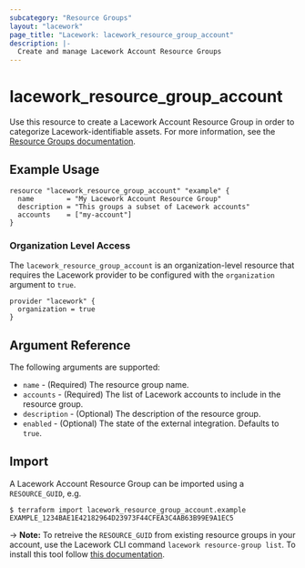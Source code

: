 ```yaml
---
subcategory: "Resource Groups"
layout: "lacework"
page_title: "Lacework: lacework_resource_group_account"
description: |-
  Create and manage Lacework Account Resource Groups
---
```


# lacework\_resource\_group\_account

Use this resource to create a Lacework Account Resource Group in order to categorize Lacework-identifiable assets.
For more information, see the [Resource Groups documentation](https://support.lacework.com/hc/en-us/articles/360041727354-Resource-Groups).

## Example Usage

```hcl
resource "lacework_resource_group_account" "example" {
  name        = "My Lacework Account Resource Group"
  description = "This groups a subset of Lacework accounts"
  accounts    = ["my-account"]
}
```

### Organization Level Access

The `lacework_resource_group_account` is an organization-level resource that requires the Lacework provider to be configured with the `organization` argument to `true`.

```hcl
provider "lacework" {
  organization = true
}
```

## Argument Reference

The following arguments are supported:

* `name` - (Required) The resource group name.
* `accounts` - (Required) The list of Lacework accounts to include in the resource group.
* `description` - (Optional) The description of the resource group.
* `enabled` - (Optional) The state of the external integration. Defaults to `true`.

## Import

A Lacework Account Resource Group can be imported using a `RESOURCE_GUID`, e.g.

```
$ terraform import lacework_resource_group_account.example EXAMPLE_1234BAE1E42182964D23973F44CFEA3C4AB63B99E9A1EC5
```
-> **Note:** To retreive the `RESOURCE_GUID` from existing resource groups in your account, use the
Lacework CLI command `lacework resource-group list`. To install this tool follow
[this documentation](https://docs.lacework.com/cli/).
